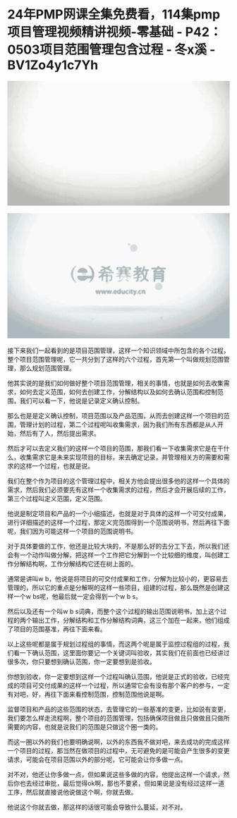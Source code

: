 # 24年PMP网课全集免费看，114集pmp项目管理视频精讲视频-零基础 - P42：0503项目范围管理包含过程 - 冬x溪 - BV1Zo4y1c7Yh

![](img/861c5699a3adb4e8a1fcc6093dd2307c_0.png)

![](img/861c5699a3adb4e8a1fcc6093dd2307c_1.png)

接下来我们一起看到的是项目范围管理，这样一个知识领域中所包含的各个过程，整个项目范围管理呢，它一共分到了这样的六个过程，首先第一个叫做规划范围管理，那么规划范围管理。

他其实说的是我们如何做好整个项目范围管理，相关的事情，也就是如何去收集需求，如何去定义范围，如何去创建工作，分解结构以及如何去确认范围和控制范围，我们可以看一下，他说是记录定义确认控制。

那么也是是定义确认控制，项目范围以及产品范围，从而去创建这样一个项目的范围，管理计划的过程，第二个过程呢叫收集需求，因为我们所有东西都是从人开始，然后有了人，然后提出需求。

然后才可以去定义我们的这样一个项目的范围，那我们看一下收集需求它是在干什么，收集需求它是未来实现项目的目标，来去确定记录，并管理相关方的需要和需求的这样一个过程，也就是说。

我们在整个作为项目的这个管理过程中，相关方他会提出很多他的这样一个具体的需求，然后我们必须要先有这样一个收集需求的过程，然后才会开展后续的工作，第三个过程叫定义范围，定义范围。

他说是制定项目和产品的一个小细描述，也就是对于具体的这样一个可交付成果，进行详细描述的这样一个过程，那定义完范围得到一个范围说明书，然后再往下面呢，我们因为可能这样一个项目的范围说明书。

对于具体要做的工作，他还是比较大块的，不是那么好的去分工下去，所以我们还会有一个动作叫做分解，把这样一个工作把它分解到一个比较细的维度，叫创建工作分解结构啊，工作分解结构它还在树上面的。

通常是讲叫w b，他说是将项目的可交付成果和工作，分解为比较小的，更容易去管理的，所以它的重点是分解啊的这样一些项目，组建的过程，那么既然是创建这样一个w bs呢，他最后就一定会得到一个w b s。

然后以及还有一个叫w b s词典，而整个这个过程的输出范围说明书，加上这个过程的两个输出工作，分解结构和工作分解结构词典，这三个加在一起来，他们组成了项目的范围基准，再往下面来看。

以上这些呢都是属于规划过程组的事情，而这两个呢是属于监控过程组的过程，我们看一下确认范围，这里面你要记一个关键词叫验收，其实我们在前面也已经讲过很多次，你只要想到确认范围，你一定要想到是验收。

你想到验收，你一定要想到这样一个过程叫确认范围，他说是正式的验收，已经完成的项目可交付成果的这样一个过程，所以通常它会有没有那个客户的参与，一定有对吧，好，再往下面来看控制范围，控制范围他说是啊。

监督项目和产品的这些范围的状态，去管理它的一些基准的变更，比如说有变更，我们要怎么样走流程啊，整个项目的范围管理，包括确保项目做且只做做且只做所需要的内容，也就是说我们的范围是只做这个圈一类的。

而这一圈以外的我们也要明确说啊，以外的东西我不做对吧，来去成功的完成这样一个项目的过程，那当然在做项目的过程中，无可避免的是可能会产生很多的变更请求，可能会在项目范围以外的部分呢，它可能会让你多做一点。

对不对，他还让你多做一点，但如果说这些多做的内容，他提出这样一个请求，然后你也去经过审批，最后觉得ok啊，那也不要紧，但如果说是没有经过这样一道工序，然后就直接说他说做这个啊，你就去做。

他说这个你就去做，那这样的话很可能会导致什么蔓延，对不对。